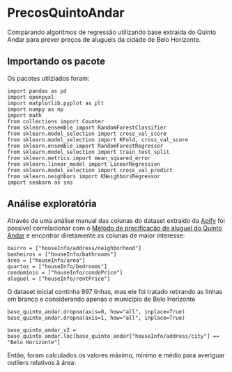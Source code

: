 # PrecosQuintoAndar
Comparando algoritmos de regressão utilizando base extraída do Quinto Andar para prever preços de alugueis da cidade de Belo Horizonte.

## Importando os pacote

Os pacotes utilziados foram:

```
import pandas as pd
import openpyxl
import matplotlib.pyplot as plt
import numpy as np
import math
from collections import Counter
from sklearn.ensemble import RandomForestClassifier
from sklearn.model_selection import cross_val_score
from sklearn.model_selection import KFold, cross_val_score
from sklearn.ensemble import RandomForestRegressor
from sklearn.model_selection import train_test_split
from sklearn.metrics import mean_squared_error
from sklearn.linear_model import LinearRegression
from sklearn.model_selection import cross_val_predict
from sklearn.neighbors import KNeighborsRegressor
import seaborn as sns

```


## Análise exploratória

Através de uma análise manual das colunas do dataset extraído da [Apify](https://apify.com/) foi possível correlacionar com o [Método de precificação de aluguel do Quinto Andar](https://mkt.quintoandar.com.br/quanto-cobrar-de-aluguel/) e encontrar diretamente as colunas de maior interesse:

```
bairro = ["houseInfo/address/neighborhood"]
banheiros = ["houseInfo/bathrooms"]
área = ["houseInfo/area"]
quartos = ["houseInfo/bedrooms"]
condomínio = ["houseInfo/condoPrice"]
aluguel = ["houseInfo/rentPrice"]

```
O dataset inicial continha 997 linhas, mas ele foi tratado retirando as linhas em branco e considerando apenas o município de Belo Horizonte

```
base_quinto_andar.dropna(axis=0, how="all", inplace=True)
base_quinto_andar.dropna(axis=1, how="all", inplace=True)

base_quinto_andar_v2 = base_quinto_andar.loc[base_quinto_andar["houseInfo/address/city"] == "Belo Horizonte"]
```

Então, foram calculados os valores máximo, mínimo e médio para averiguar outliers relativos à área:

```

```


